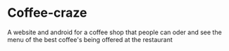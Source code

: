# Coffee-craze
A website and android for a coffee shop that people can oder and see the menu of the best coffee's being offered at the restaurant
